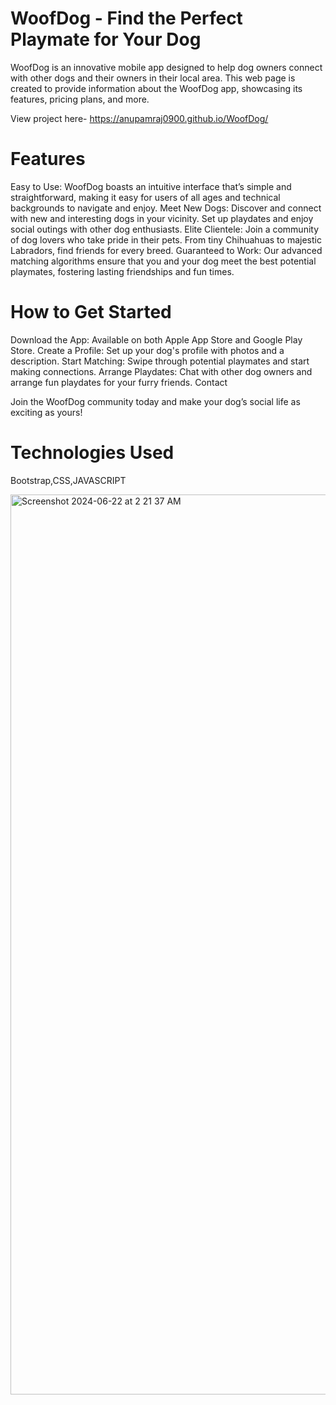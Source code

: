 # WoofDog - Find the Perfect Playmate for Your Dog
WoofDog is an innovative mobile app designed to help dog owners connect with other dogs and their owners in their local area. This web page is created to provide information about the WoofDog app, showcasing its features, pricing plans, and more.

View project here- https://anupamraj0900.github.io/WoofDog/

# Features
Easy to Use: WoofDog boasts an intuitive interface that’s simple and straightforward, making it easy for users of all ages and technical backgrounds to navigate and enjoy.
Meet New Dogs: Discover and connect with new and interesting dogs in your vicinity. Set up playdates and enjoy social outings with other dog enthusiasts.
Elite Clientele: Join a community of dog lovers who take pride in their pets. From tiny Chihuahuas to majestic Labradors, find friends for every breed.
Guaranteed to Work: Our advanced matching algorithms ensure that you and your dog meet the best potential playmates, fostering lasting friendships and fun times.


# How to Get Started
Download the App: Available on both Apple App Store and Google Play Store.
Create a Profile: Set up your dog's profile with photos and a description.
Start Matching: Swipe through potential playmates and start making connections.
Arrange Playdates: Chat with other dog owners and arrange fun playdates for your furry friends.
Contact


Join the WoofDog community today and make your dog’s social life as exciting as yours!
# Technologies Used
Bootstrap,CSS,JAVASCRIPT

<img width="1440" alt="Screenshot 2024-06-22 at 2 21 37 AM" src="https://github.com/anupamraj0900/WoofDog/assets/70150362/3d365515-62a8-4f99-91b1-e7bde598c566">

